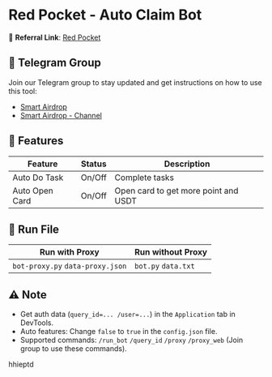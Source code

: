 # Red Pocket - Auto Claim Bot

🔗 **Referral Link**: [Red Pocket](https://t.me/redpocket_game_bot/redpocketgame?startapp=9JPIEA)

## 📢 Telegram Group

Join our Telegram group to stay updated and get instructions on how to use this tool:

- [Smart Airdrop](https://t.me/smartairdrop2120)
- [Smart Airdrop - Channel](https://t.me/smartairdrop_channel)

## 🌟 Features

| Feature        | Status | Description                          |
| -------------- | ------ | ------------------------------------ |
| Auto Do Task   | On/Off | Complete tasks                       |
| Auto Open Card | On/Off | Open card to get more point and USDT |

## 🚀 Run File

| Run with Proxy                   | Run without Proxy   |
| -------------------------------- | ------------------- |
| `bot-proxy.py` `data-proxy.json` | `bot.py` `data.txt` |

## ⚠️ Note

- Get auth data (`query_id=... /user=...`) in the `Application` tab in DevTools.
- Auto features: Change `false` to `true` in the `config.json` file.
- Supported commands: `/run_bot` `/query_id` `/proxy` `/proxy_web` (Join group to use these commands).

hhieptd